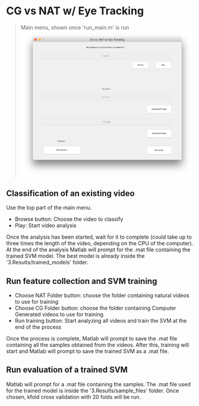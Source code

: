 # CG vs NAT w/ Eye Tracking

> Main menu, shown once 'run_main.m' is run
![](main_menu.png)

## Classification of an existing video

Use the top part of the main menu.
- Browse button: Choose the video to classify
- Play: Start video analysis

Once the analysis has been started, wait for it to complete (could take up to three times the length of the video, depending on the CPU of the computer).
At the end of the analysis Matlab will prompt for the .mat file containing the trained SVM model. The best model is already inside the '3.Results/trained_models' folder.

## Run feature collection and SVM training

- Choose NAT Folder button: choose the folder containing natural videos to use for training
- Choose CG Folder button: choose the folder containing Computer Generated videos to use for training
- Run training button: Start analyzing all videos and train the SVM at the end of the process

Once the process is complete, Matlab will prompt to save the .mat file containing all the samples obtained from the videos.
After this, training will start and Matlab will prompt to save the trained SVM as a .mat file.

## Run evaluation of a trained SVM

Matlab will prompt for a .mat file containing the samples. The .mat file used for the trained model is inside the '3.Results/sample_files' folder.
Once chosen, kfold cross validation with 20 folds will be run.
